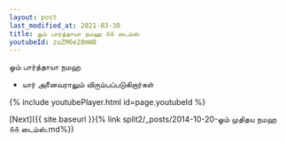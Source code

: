 ```yaml
---
layout: post
last_modified_at: 2021-03-30
title: ஓம் பார்த்தாயா நமஹ ௧௧ டைம்ஸ்
youtubeId: zuZM6e28mW8
---
```

 
 
 ஓம் பார்த்தாயா நமஹ  
 
 -  யார் அனைவராலும் விரும்பப்படுகிறார்கள் 
 
  
 
  
 
 
 
 
 
 


{% include youtubePlayer.html id=page.youtubeId %}
 
[Next]({{ site.baseurl }}{% link  split2/_posts/2014-10-20-ஓம் முதிதய நமஹ ௧௧ டைம்ஸ்.md%})
 
